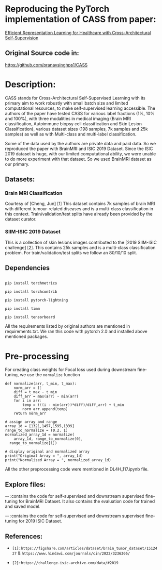 
# Reproducing the PyTorch implementation of **CASS** from paper: 

[Efficient Representation Learning for Healthcare with Cross-Architectural Self-Supervision](https://proceedings.mlr.press/v219/singh23a.html)

## Original Source code in:

https://github.com/pranavsinghps1/CASS

# Description:

CASS stands for Cross-Architectural Self-Supervised Learning with its primary aim to work robustly with small batch size and limited computational resources, to make self-supervised learning accessible. The authors of the paper have tested CASS for various label fractions (1%, 10% and 100%), with three modalities in medical imaging (Brain MRI classification, Autoimmune biopsy cell classification and Skin Lesion Classification), various dataset sizes (198 samples, 7k samples and 25k samples) as well as with Multi-class and multi-label classification. 

Some of the data used by the authors are private data and paid data. So we reproduced the paper with BrainMRI and ISIC 2019 Dataset. Since the ISIC 2019 dataset is huge, with our limited computational ability, we were unable to do more experiment with that dataset. So we used BrainMRI dataset as our primary.

## Datasets:

### Brain MRI Classification

Courtesy of [Cheng, Jun] [1] This dataset contains 7k samples of brain MRI with different tumour-related diseases and is a multi-class classification in this context. Train/validation/test splits have already been provided by the dataset curator.

  
### SIIM-ISIC 2019 Dataset

This is a collection of skin lesions images contributed to the [2019 SIIM-ISIC challenge] [2]. This contains 25k samples and is a multi-class classification problem. For train/validation/test splits we follow an 80/10/10 split.

## Dependencies

```

pip install torchmetrics

pip install torchcontrib

pip install pytorch-lightning

pip install timm

pip install tensorboard

```
All the requirements listed by original authors are mentioned in requirements.txt. We ran this code with pytorch 2.0 and installed above mentioned packages.

# Pre-processing

For creating class weights for Focal loss used during downstream fine-tuning, we use the `normalize` function

```
def normalize(arr, t_min, t_max):
    norm_arr = []
    diff = t_max - t_min
    diff_arr = max(arr) - min(arr)
    for i in arr:
        temp = (((i - min(arr))*diff)/diff_arr) + t_min
        norm_arr.append(temp)
    return norm_arr
  
# assign array and range
array_1d = [1321,1457,1595,1339]
range_to_normalize = (0.2, 1)
normalized_array_1d = normalize(
    array_1d, range_to_normalize[0], 
  range_to_normalize[1])
  
# display original and normalized array
print("Original Array = ", array_1d)
print("Normalized Array = ", normalized_array_1d)

```
All the other preprocessing code were mentioned in DL4H_117.ipynb file.

## Explore files:

-- :contains the code for self-supervised and downstream supervised fine-tuning for BrainMRI Dataset. It also contains the evaluation code for trained and saved model.

-- :contains the code for self-supervised and downstream supervised fine-tuning for 2019 ISIC Dataset. 


## References:

-  `[1]:https://figshare.com/articles/dataset/brain_tumor_dataset/1512427` & `https://www.hindawi.com/journals/cin/2022/3236305/`

-  `[2]:https://challenge.isic-archive.com/data/#2019`
